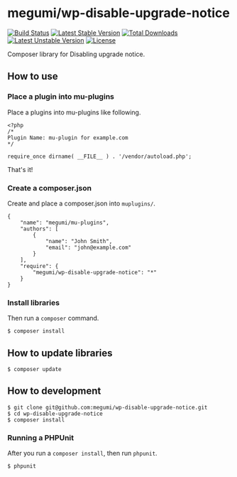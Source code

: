 # megumi/wp-disable-upgrade-notice

[![Build Status](https://travis-ci.org/megumi-wp-composer/wp-disable-upgrade-notice.svg?branch=master)](https://travis-ci.org/megumi-wp-composer/wp-disable-upgrade-notice) [![Latest Stable Version](https://poser.pugx.org/megumi/wp-disable-upgrade-notice/v/stable.svg)](https://packagist.org/packages/megumi/wp-disable-upgrade-notice) [![Total Downloads](https://poser.pugx.org/megumi/wp-disable-upgrade-notice/downloads.svg)](https://packagist.org/packages/megumi/wp-disable-upgrade-notice) [![Latest Unstable Version](https://poser.pugx.org/megumi/wp-disable-upgrade-notice/v/unstable.svg)](https://packagist.org/packages/megumi/wp-disable-upgrade-notice) [![License](https://poser.pugx.org/megumi/wp-disable-upgrade-notice/license.svg)](https://packagist.org/packages/megumi/wp-disable-upgrade-notice)

Composer library for Disabling upgrade notice.

## How to use

### Place a plugin into mu-plugins

Place a plugins into mu-plugins like following.

```
<?php
/*
Plugin Name: mu-plugin for example.com
*/

require_once dirname( __FILE__ ) . '/vendor/autoload.php';
```

That's it!


### Create a composer.json

Create and place a composer.json into `muplugins/`.

```
{
    "name": "megumi/mu-plugins",
    "authors": [
        {
            "name": "John Smith",
            "email": "john@example.com"
        }
    ],
    "require": {
        "megumi/wp-disable-upgrade-notice": "*"
    }
}
```

### Install libraries

Then run a `composer` command.

```
$ composer install
```

## How to update libraries

```
$ composer update
```


## How to development

```
$ git clone git@github.com:megumi/wp-disable-upgrade-notice.git
$ cd wp-disable-upgrade-notice
$ composer install
```

### Running a PHPUnit

After you run a `composer install`, then run `phpunit`.

```
$ phpunit
```
